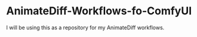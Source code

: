 # AnimateDiff-Workflows-fo-ComfyUI
I will be using this as a repository for my AnimateDiff workflows.

